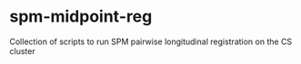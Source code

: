 # spm-midpoint-reg
Collection of scripts to run SPM pairwise longitudinal registration on the CS cluster
